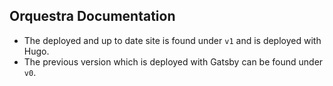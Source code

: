 ## Orquestra Documentation
- The deployed and up to date site is found under `v1` and is deployed with Hugo. 
- The previous version which is deployed with Gatsby can be found under `v0`.

